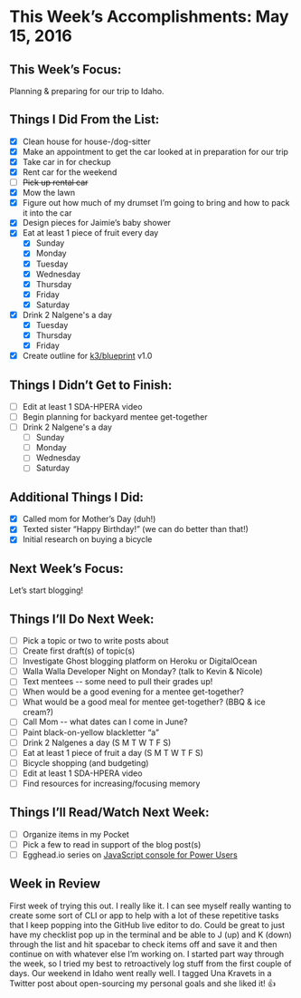 # This Week’s Accomplishments: May 15, 2016

## This Week’s Focus:

Planning & preparing for our trip to Idaho.

## Things I Did From the List:

- [x] Clean house for house-/dog-sitter
- [x] Make an appointment to get the car looked at in preparation for our trip
- [x] Take car in for checkup
- [x] Rent car for the weekend
- [ ] ~~Pick up rental car~~
- [x] Mow the lawn
- [x] Figure out how much of my drumset I’m going to bring and how to pack it into the car
- [x] Design pieces for Jaimie’s baby shower
- [x] Eat at least 1 piece of fruit every day
  - [x] Sunday
  - [x] Monday
  - [x] Tuesday
  - [x] Wednesday
  - [x] Thursday
  - [x] Friday
  - [x] Saturday
- [x] Drink 2 Nalgene's a day
  - [x] Tuesday
  - [x] Thursday
  - [x] Friday
- [x] Create outline for [k3/blueprint](https://hub.k3integrations.com/k3/blueprint) v1.0

## Things I Didn’t Get to Finish:

- [ ] Edit at least 1 SDA-HPERA video
- [ ] Begin planning for backyard mentee get-together
- [ ] Drink 2 Nalgene's a day
  - [ ] Sunday
  - [ ] Monday
  - [ ] Wednesday
  - [ ] Saturday

## Additional Things I Did:

- [x] Called mom for Mother’s Day (duh!)
- [x] Texted sister “Happy Birthday!” (we can do better than that!)
- [x] Initial research on  buying a bicycle

## Next Week’s Focus:

Let’s start blogging!

## Things I’ll Do Next Week:

- [ ] Pick a topic or two to write posts about
- [ ] Create first draft(s) of topic(s)
- [ ] Investigate Ghost blogging platform on Heroku or DigitalOcean
- [ ] Walla Walla Developer Night on Monday? (talk to Kevin & Nicole)
- [ ] Text mentees -- some need to pull their grades up!
- [ ] When would be a good evening for a mentee get-together?
- [ ] What would be a good meal for mentee get-together? (BBQ & ice cream?)
- [ ] Call Mom -- what dates can I come in June?
- [ ] Paint black-on-yellow blackletter “a”
- [ ] Drink 2 Nalgenes a day (S M T W T F S)
- [ ] Eat at least 1 piece of fruit a day (S M T W T F S)
- [ ] Bicycle shopping (and budgeting)
- [ ] Edit at least 1 SDA-HPERA video
- [ ] Find resources for increasing/focusing memory

## Things I’ll Read/Watch Next Week:

- [ ] Organize items in my Pocket
- [ ] Pick a few to read in support of the blog post(s)
- [ ] Egghead.io series on [JavaScript console for Power Users](https://egghead.io/series/js-console-for-power-users)

## Week in Review

First week of trying this out. I really like it. I can see myself really wanting to create some sort of CLI or app to help with a lot of these repetitive tasks that I keep popping into the GitHub live editor to do. Could be great to just have my checklist pop up in the terminal and be able to J (up) and K (down) through the list and hit spacebar to check items off and save it and then continue on with whatever else I’m working on. I started part way through the week, so I tried my best to retroactively log stuff from the first couple of days. Our weekend in Idaho went really well. I tagged Una Kravets in a Twitter post about open-sourcing my personal goals and she liked it! :+1:

